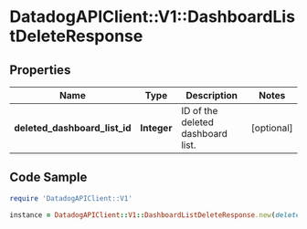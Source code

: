 # DatadogAPIClient::V1::DashboardListDeleteResponse

## Properties

Name | Type | Description | Notes
------------ | ------------- | ------------- | -------------
**deleted_dashboard_list_id** | **Integer** | ID of the deleted dashboard list. | [optional] 

## Code Sample

```ruby
require 'DatadogAPIClient::V1'

instance = DatadogAPIClient::V1::DashboardListDeleteResponse.new(deleted_dashboard_list_id: null)
```


